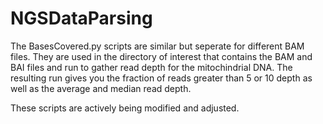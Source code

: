 # NGSDataParsing

The BasesCovered.py scripts are similar but seperate for different BAM files. They are used in the directory of interest that contains the BAM and BAI files and run to gather read depth for the mitochindrial DNA. The resulting run gives you the fraction of reads greater than 5 or 10 depth as well as the average and median read depth.

These scripts are actively being modified and adjusted.
